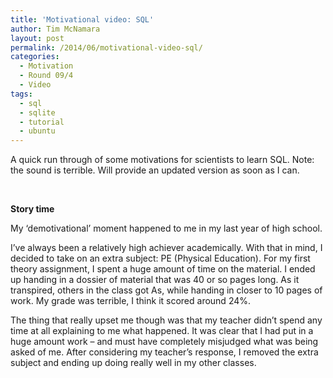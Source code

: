 ```yaml
---
title: 'Motivational video: SQL'
author: Tim McNamara
layout: post
permalink: /2014/06/motivational-video-sql/
categories:
  - Motivation
  - Round 09/4
  - Video
tags:
  - sql
  - sqlite
  - tutorial
  - ubuntu
---
```

A quick run through of some motivations for scientists to learn SQL. Note: the sound is terrible. Will provide an updated version as soon as I can.

&nbsp;



**Story time**

My &#8216;demotivational&#8217; moment happened to me in my last year of high school.

I&#8217;ve always been a relatively high achiever academically. With that in mind, I decided to take on an extra subject: PE (Physical Education). For my first theory assignment, I spent a huge amount of time on the material. I ended up handing in a dossier of material that was 40 or so pages long. As it transpired, others in the class got As, while handing in closer to 10 pages of work. My grade was terrible, I think it scored around 24%.

The thing that really upset me though was that my teacher didn&#8217;t spend any time at all explaining to me what happened. It was clear that I had put in a huge amount work &#8211; and must have completely misjudged what was being asked of me. After considering my teacher&#8217;s response, I removed the extra subject and ending up doing really well in my other classes.